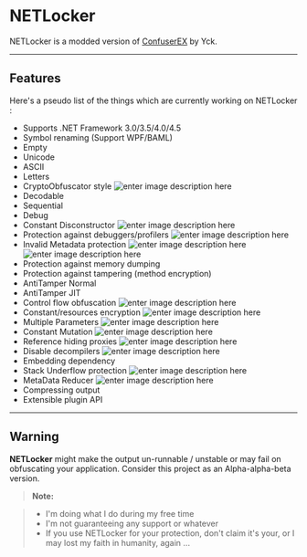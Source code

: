 NETLocker
===================


NETLocker is a modded version of [ConfuserEX](https://github.com/yck1509/ConfuserEx) by Yck.

----------

Features
-------------
Here's a pseudo list of the things which are currently working on NETLocker :

 - Supports .NET Framework 3.0/3.5/4.0/4.5
 - Symbol renaming (Support WPF/BAML)
  - Empty
  - Unicode
  - ASCII
  - Letters
  - CryptoObfuscator style ![enter image description here](http://www.thinkinbytes.com/images/icon_new.gif)
  - Decodable
  - Sequential
  - Debug
 - Constant Disconstructor ![enter image description here](http://www.thinkinbytes.com/images/icon_new.gif)
 - Protection against debuggers/profilers ![enter image description here](http://www.thinkinbytes.com/images/icon_improved.gif)
 - Invalid Metadata protection ![enter image description here](http://www.thinkinbytes.com/images/icon_improved.gif) ![enter image description here](http://www.thinkinbytes.com/images/icon_new.gif)
 - Protection against memory dumping
 - Protection against tampering (method encryption)
  - AntiTamper Normal
  - AntiTamper JIT
 - Control flow obfuscation ![enter image description here](http://www.thinkinbytes.com/images/icon_improved.gif)
 - Constant/resources encryption ![enter image description here](http://www.thinkinbytes.com/images/icon_improved.gif)
  - Multiple Parameters ![enter image description here](http://www.thinkinbytes.com/images/icon_new.gif)
  - Constant Mutation  ![enter image description here](http://www.thinkinbytes.com/images/icon_new.gif)
 - Reference hiding proxies ![enter image description here](http://www.thinkinbytes.com/images/icon_improved.gif)
 - Disable decompilers ![enter image description here](http://www.thinkinbytes.com/images/icon_improved.gif)
 - Embedding dependency
 - Stack Underflow protection ![enter image description here](http://www.thinkinbytes.com/images/icon_new.gif)
 - MetaData Reducer ![enter image description here](http://www.thinkinbytes.com/images/icon_new.gif)
 - Compressing output
 - Extensible plugin API


----------

Warning
-------------------

**NETLocker** might make the output un-runnable / unstable or may fail on obfuscating your application.
Consider this project as an Alpha-alpha-beta version.


> **Note:**

> - I'm doing what I do during my free time
> - I'm not guaranteeing any support or whatever
> - If you use NETLocker for your protection, don't claim it's your, or I may lost my faith in humanity, again ...


